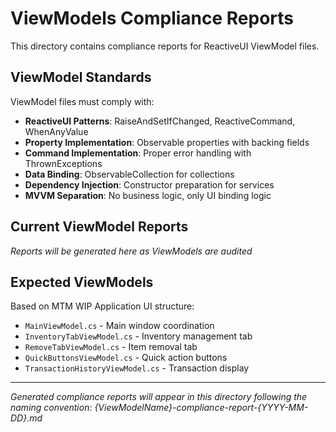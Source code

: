 # ViewModels Compliance Reports

This directory contains compliance reports for ReactiveUI ViewModel files.

## ViewModel Standards

ViewModel files must comply with:
- **ReactiveUI Patterns**: RaiseAndSetIfChanged, ReactiveCommand, WhenAnyValue
- **Property Implementation**: Observable properties with backing fields
- **Command Implementation**: Proper error handling with ThrownExceptions
- **Data Binding**: ObservableCollection for collections
- **Dependency Injection**: Constructor preparation for services
- **MVVM Separation**: No business logic, only UI binding logic

## Current ViewModel Reports

*Reports will be generated here as ViewModels are audited*

## Expected ViewModels

Based on MTM WIP Application UI structure:
- `MainViewModel.cs` - Main window coordination
- `InventoryTabViewModel.cs` - Inventory management tab
- `RemoveTabViewModel.cs` - Item removal tab  
- `QuickButtonsViewModel.cs` - Quick action buttons
- `TransactionHistoryViewModel.cs` - Transaction display

---

*Generated compliance reports will appear in this directory following the naming convention: {ViewModelName}-compliance-report-{YYYY-MM-DD}.md*